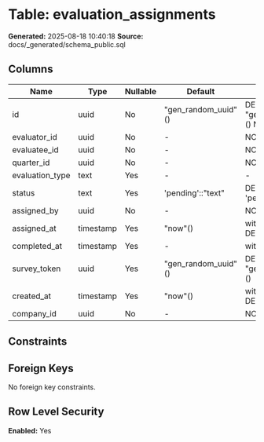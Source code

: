 ﻿# Table: evaluation_assignments

**Generated:** 2025-08-18 10:40:18
**Source:** docs/_generated/schema_public.sql

## Columns

| Name | Type | Nullable | Default | Notes |
|------|------|----------|---------|-------|
| id | uuid | No | "gen_random_uuid"() | DEFAULT "gen_random_uuid"() NOT NULL |
| evaluator_id | uuid | No | - | NOT NULL |
| evaluatee_id | uuid | No | - | NOT NULL |
| quarter_id | uuid | No | - | NOT NULL |
| evaluation_type | text | Yes | - | - |
| status | text | Yes | 'pending'::"text" | DEFAULT 'pending'::"text" |
| assigned_by | uuid | No | - | NOT NULL |
| assigned_at | timestamp | Yes | "now"() | without time zone DEFAULT "now"() |
| completed_at | timestamp | Yes | - | without time zone |
| survey_token | uuid | Yes | "gen_random_uuid"() | DEFAULT "gen_random_uuid"() |
| created_at | timestamp | Yes | "now"() | without time zone DEFAULT "now"() |
| company_id | uuid | No | - | NOT NULL |


## Constraints



## Foreign Keys

No foreign key constraints.


## Row Level Security

**Enabled:** Yes


